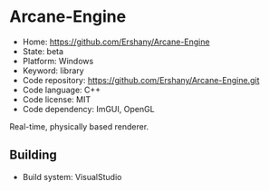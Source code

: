 # Arcane-Engine

- Home: https://github.com/Ershany/Arcane-Engine
- State: beta
- Platform: Windows
- Keyword: library
- Code repository: https://github.com/Ershany/Arcane-Engine.git
- Code language: C++
- Code license: MIT
- Code dependency: ImGUI, OpenGL

Real-time, physically based renderer.

## Building

- Build system: VisualStudio

